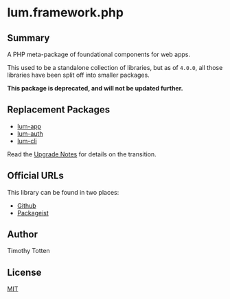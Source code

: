 # lum.framework.php

## Summary

A PHP meta-package of foundational components for web apps.

This used to be a standalone collection of libraries, but as of `4.0.0`, 
all those libraries have been split off into smaller packages.

**This package is deprecated, and will not be updated further.**

## Replacement Packages

* [lum-app](https://github.com/supernovus/lum.app.php)
* [lum-auth](https://github.com/supernovus/lum.auth.php)
* [lum-cli](https://github.com/supernovus/lum.cli.php)

Read the [Upgrade Notes](UPGRADE.md) for details on the transition.

## Official URLs

This library can be found in two places:

 * [Github](https://github.com/supernovus/lum.framework.php)
 * [Packageist](https://packagist.org/packages/lum/lum-framework)

## Author

Timothy Totten

## License

[MIT](https://spdx.org/licenses/MIT.html)

